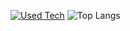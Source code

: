 [![Used Tech](https://skillicons.dev/icons?i=linux,raspberrypi,git,docker,nodejs,ts,express,svelte,react,tailwind,tauri,cs,dotnet,sqlite,mongodb,postgres&perline=4)](https://skillicons.dev)
![Top Langs](https://github-readme-stats.vercel.app/api/top-langs/?username=isakovic-arim&theme=tokyonight)
